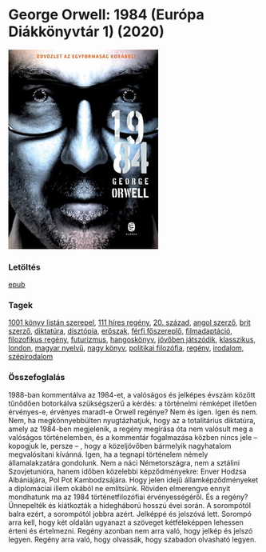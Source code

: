 # <a name="id_364">George Orwell: 1984 (Európa Diákkönyvtár 1) (2020)</a>
<img src="https://github.com/BercziSandor/calibre_lib/raw/main/libs/main/George%20Orwell/1984%20%28364%29/cover.jpg" alt="cover" width="300"/>

### Letöltés
[epub](https://github.com/BercziSandor/calibre_lib/raw/main/libs/main/George%20Orwell/1984%20%28364%29/1984%20-%20George%20Orwell.epub)

### Tagek
[1001 könyv listán szerepel](https://github.com/berczisandor/calibre_lib/libs/main/blob/main/_tags/1001%20k%c3%b6nyv%20list%c3%a1n%20szerepel.md), [111 híres regény](https://github.com/berczisandor/calibre_lib/libs/main/blob/main/_tags/111%20h%c3%adres%20reg%c3%a9ny.md), [20. század](https://github.com/berczisandor/calibre_lib/libs/main/blob/main/_tags/20.%20sz%c3%a1zad.md), [angol szerző](https://github.com/berczisandor/calibre_lib/libs/main/blob/main/_tags/angol%20szerz%c5%91.md), [brit szerző](https://github.com/berczisandor/calibre_lib/libs/main/blob/main/_tags/brit%20szerz%c5%91.md), [diktatúra](https://github.com/berczisandor/calibre_lib/libs/main/blob/main/_tags/diktat%c3%bara.md), [disztópia](https://github.com/berczisandor/calibre_lib/libs/main/blob/main/_tags/diszt%c3%b3pia.md), [erőszak](https://github.com/berczisandor/calibre_lib/libs/main/blob/main/_tags/er%c5%91szak.md), [férfi főszereplő](https://github.com/berczisandor/calibre_lib/libs/main/blob/main/_tags/f%c3%a9rfi%20f%c5%91szerepl%c5%91.md), [filmadaptáció](https://github.com/berczisandor/calibre_lib/libs/main/blob/main/_tags/filmadapt%c3%a1ci%c3%b3.md), [filozofikus regény](https://github.com/berczisandor/calibre_lib/libs/main/blob/main/_tags/filozofikus%20reg%c3%a9ny.md), [futurizmus](https://github.com/berczisandor/calibre_lib/libs/main/blob/main/_tags/futurizmus.md), [hangoskönyv](https://github.com/berczisandor/calibre_lib/libs/main/blob/main/_tags/hangosk%c3%b6nyv.md), [jövőben játszódik](https://github.com/berczisandor/calibre_lib/libs/main/blob/main/_tags/j%c3%b6v%c5%91ben%20j%c3%a1tsz%c3%b3dik.md), [klasszikus](https://github.com/berczisandor/calibre_lib/libs/main/blob/main/_tags/klasszikus.md), [london](https://github.com/berczisandor/calibre_lib/libs/main/blob/main/_tags/london.md), [magyar nyelvű](https://github.com/berczisandor/calibre_lib/libs/main/blob/main/_tags/magyar%20nyelv%c5%b1.md), [nagy könyv](https://github.com/berczisandor/calibre_lib/libs/main/blob/main/_tags/nagy%20k%c3%b6nyv.md), [politikai filozófia](https://github.com/berczisandor/calibre_lib/libs/main/blob/main/_tags/politikai%20filoz%c3%b3fia.md), [regény](https://github.com/berczisandor/calibre_lib/libs/main/blob/main/_tags/reg%c3%a9ny.md), [irodalom](https://github.com/berczisandor/calibre_lib/libs/main/blob/main/_tags/irodalom.md), [szépirodalom](https://github.com/berczisandor/calibre_lib/libs/main/blob/main/_tags/sz%c3%a9pirodalom.md)

### Összefoglalás
<div>
<p>1988-ban ​kommentálva az 1984-et, a valóságos és jelképes évszám között tűnődően botorkálva szükségszerű a kérdés: a történelmi rémképet illetően érvényes-e, érvényes maradt-e Orwell regénye? Nem és igen. Igen és nem. Nem, ha megkönnyebbülten nyugtázhatjuk, hogy az a totalitárius diktatúra, amely az 1984-ben megjelenik, a regény megírása óta nem valósult meg a valóságos történelemben, és a kommentár fogalmazása közben nincs jele – kopogjuk le, persze – , hogy a közeljövőben bármelyik nagyhatalom megvalósítani kívánná. Igen, ha a tegnapi történelem némely államalakzatára gondolunk. Nem a náci Németországra, nem a sztálini Szovjetunióra, hanem időben közelebbi képződményekre: Enver Hodzsa Albániájára, Pol Pot Kambodzsájára. Hogy jelen idejű államképződményeket a diplomáciai illem okából ne említsünk. Röviden elmerengve ennyit mondhatunk ma az 1984 történetfilozófiai érvényességéről. És a regény? Ünnepelték és kiátkozták a hidegháború hosszú évei során. A sorompótól balra ezért, a sorompótól jobbra azért. Jelképpé és jelszóvá lett. Sorompó arra kell, hogy két oldalán ugyanazt a szöveget kétféleképpen lehessen érteni és értelmezni. Regény azonban nem arra való, hogy jelkép és jelszó legyen. Regény arra való, hogy olvassák, hogy szabadon olvasható legyen.</p></div>


